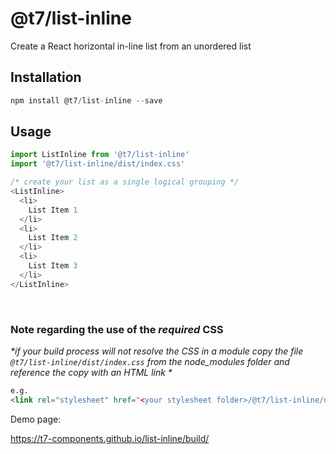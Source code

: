# @t7/list-inline

Create a React horizontal in-line list from an unordered list

## Installation
```js
npm install @t7/list-inline --save
```

## Usage
```js
import ListInline from '@t7/list-inline'
import '@t7/list-inline/dist/index.css'
```
```js
/* create your list as a single logical grouping */
<ListInline>
  <li>
    List Item 1
  </li>
  <li>
    List Item 2
  </li>
  <li>
    List Item 3
  </li>
</ListInline>
```
&nbsp;
&nbsp;

### Note regarding the use of the _required_ CSS
_*if your build process will not resolve the CSS in a module copy the file `@t7/list-inline/dist/index.css` from the node_modules folder and reference the copy with an HTML link *_

```html
e.g.
<link rel="stylesheet" href="<your stylesheet folder>/@t7/list-inline/dist/index.css">
```


Demo page:

https://t7-components.github.io/list-inline/build/
